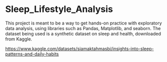 # Sleep_Lifestyle_Analysis

This project is meant to be a way to get hands-on practice with exploratory data analysis, using libraries such as Pandas, Matplotlib, and seaborn. The dataset being used is a synthetic dataset on sleep and health, downloaded from Kaggle.

https://www.kaggle.com/datasets/siamaktahmasbi/insights-into-sleep-patterns-and-daily-habits
